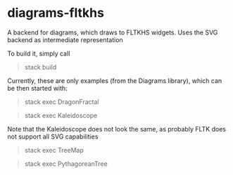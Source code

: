 # diagrams-fltkhs
A backend for diagrams, which draws to FLTKHS widgets. Uses the SVG backend as intermediate representation

To build it, simply call

> stack build

Currently, these are only examples (from the Diagrams library), which can be then started with:

> stack exec DragonFractal

> stack exec Kaleidoscope

Note that the Kaleidoscope does not look the same, as probably FLTK does not support all SVG capabilities

> stack exec TreeMap

> stack exec PythagoreanTree

